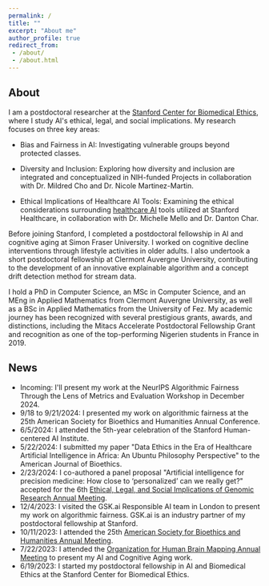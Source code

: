 ```yaml
---
permalink: /
title: ""
excerpt: "About me"
author_profile: true
redirect_from:
 - /about/
 - /about.html
---
```


About 
------
I am a postdoctoral researcher at the [Stanford Center for Biomedical Ethics](https://med.stanford.edu/bioethics.html), where I study AI's ethical, legal, and social implications. My research focuses on three key areas:

- Bias and Fairness in AI: Investigating vulnerable groups beyond protected classes.

- Diversity and Inclusion: Exploring how diversity and inclusion are integrated and conceptualized in NIH-funded Projects in collaboration with Dr. Mildred Cho and Dr. Nicole Martinez-Martin.

- Ethical Implications of Healthcare AI Tools: Examining the ethical considerations surrounding [healthcare AI](https://impact.stanford.edu/healthcare-ai) tools utilized at Stanford Healthcare, in collaboration with Dr. Michelle Mello and Dr. Danton Char.

Before joining Stanford, I completed a postdoctoral fellowship in AI and cognitive aging at Simon Fraser University. I worked on cognitive decline interventions through lifestyle activities in older adults. I also undertook a short postdoctoral fellowship at Clermont Auvergne University, contributing to the development of an innovative explainable algorithm and a concept drift detection method for stream data.

I hold a PhD in Computer Science, an MSc in Computer Science, and an MEng in Applied Mathematics from Clermont Auvergne University, as well as a BSc in Applied Mathematics from the University of Fez. My academic journey has been recognized with several prestigious grants, awards, and distinctions, including the Mitacs Accelerate Postdoctoral Fellowship Grant and recognition as one of the top-performing Nigerien students in France in 2019.

News
------
- Incoming: I'll present my work at the NeurIPS Algorithmic Fairness Through the Lens of Metrics and Evaluation Workshop in December 2024.
- 9/18 to 9/21/2024: I presented my work on algorithmic fairness at the 25th American Society for Bioethics and Humanities Annual Conference.
- 6/5/2024: I attended the 5th-year celebration of the Stanford Human-centered AI Institute.
- 5/22/2024: I submitted my paper "Data Ethics in the Era of Healthcare Artificial Intelligence in Africa: An Ubuntu Philosophy Perspective" to the American Journal of Bioethics.
- 2/23/2024: I co-authored a panel proposal "Artificial intelligence for precision medicine: How close to ‘personalized’ can we really get?" accepted for the 6th [Ethical, Legal, and Social Implications of Genomic Research Annual Meeting](https://elsicon2024.eventscribe.net/).
- 12/4/2023: I visited the GSK.ai Responsible AI team in London to present my work on algorithmic fairness. GSK.ai is an industry partner of my postdoctoral fellowship at Stanford.
- 10/11/2023: I attended the 25th [American Society for Bioethics and Humanities Annual Meeting](https://asbh23.eventscribe.net/).
- 7/22/2023: I attended the [Organization for Human Brain Mapping Annual Meeting](https://event.fourwaves.com/ohbm2023/pages) to present my AI and Cognitive Aging work.
- 6/19/2023: I started my postdoctoral fellowship in AI and Biomedical Ethics at the Stanford Center for Biomedical Ethics.

